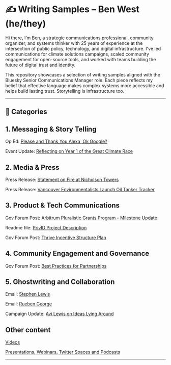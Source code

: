 # ✍️ Writing Samples – Ben West (he/they)  

Hi there, I’m Ben, a strategic communications professional, community organizer, and systems thinker with 25 years of experience at the intersection of public policy, technology, and digital infrastructure. I've led communications for climate solutions campaigns, scaled community engagement for open-source tools, and worked with teams building the future of digital trust and identity.

This repository showcases a selection of writing samples aligned with the Bluesky Senior Communications Manager role. Each piece reflects my belief that effective language makes complex systems more accessible and helps build lasting trust. Storytelling is infrastructure too.

---

## 📂 Categories

## 1. Messaging & Story Telling

Op Ed: [Please and Thank You Alexa, Ok Google?](https://github.com/M0nkeyFl0wer/writing_samples/blob/main/op_eds/please_and_thank_you.md)

Event Update: [Reflecting on Year 1 of the Great Climate Race](https://github.com/M0nkeyFl0wer/writing_samples/blob/main/event_updates/reflecting_on_year_one_of_the_great_climate_race.md)

## 2. Media & Press

Press Release: [Statement on Fire at Nicholson Towers](https://github.com/M0nkeyFl0wer/writing_samples/blob/main/media_relations/Seniors%20Centre%20Fire.md)

Press Release: [Vancouver Environmentalists Launch Oil Tanker Tracker](https://github.com/M0nkeyFl0wer/writing_samples/blob/main/press_releases/Oil_Tanker_Tracker.md)

## 3. Product & Tech Communications

Gov Forum Post: [Arbitrum Pluralistic Grants Program - Milestone Update](https://github.com/M0nkeyFl0wer/writing_samples/blob/main/gov_forum_posts/Arbitrum_Pluralistic_Grants_Program_Milestone_Update.md)

Readme file: [PrivID Project Description](https://github.com/elephant-dog-org/privid/blob/main/README.md)

Gov Forum Post: [Thrive Incentive Structure Plan](https://github.com/M0nkeyFl0wer/writing_samples/blob/main/gov_forum_posts/Thrive_Incentive_Structure_Plan.md)

## 4. Community Engagement and Governance

Gov Forum Post: [Best Practices for Partnerships](https://github.com/M0nkeyFl0wer/writing_samples/blob/main/gov_forum_posts/best_practices_for_partnerships.md) 

## 5. Ghostwriting and Collaboration

Email: [Stephen Lewis](https://github.com/M0nkeyFl0wer/writing_samples/blob/main/emails/StephenLewis.md)

Email: [Rueben George](https://github.com/M0nkeyFl0wer/writing_samples/blob/main/emails/rueben_endorsement_email.md)

Campaign Update: [Avi Lewis on Ideas Lying Around](https://github.com/M0nkeyFl0wer/writing_samples/blob/main/campaign_update_blog/Avi_Lewis_on_Ideas_Lying_Around.md)

## Other content

[Videos](https://github.com/M0nkeyFl0wer/writing_samples/blob/main/videos.md)

[Presentations, Webinars, Twitter Spaces and Podcasts](https://github.com/M0nkeyFl0wer/writing_samples/blob/main/reports_presentations_webinars_Twitter_Spaces.md)

---
